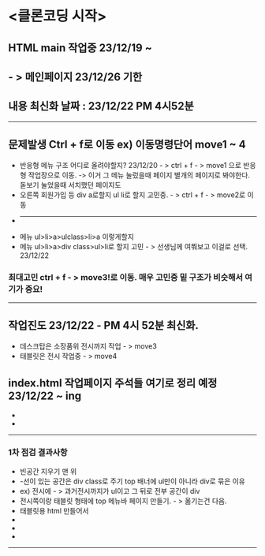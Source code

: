 # <클론코딩 시작> 
## HTML main 작업중 23/12/19 ~ 
## - > 메인페이지 23/12/26 기한
## 내용 최신화 날짜 : 23/12/22 PM 4시52분
-----------------------------------------------------------------------------------
## 문제발생 Ctrl + f로 이동 ex) 이동명령단어 move1 ~ 4
* 반응형 메뉴 구조 어디로 올려야할지? 23/12/20 - > ctrl + f - > move1 으로 반응형 작업장으로 이동.
-> 이거 그 메뉴 눌렀을때 페이지 별개의 페이지로 봐야한다. 돋보기 눌었을때 서치했던 페이지도 
* 오른쪽 회원가입 등 div a로할지 ul li로 할지 고민중. - >  ctrl + f - > move2로 이동
* ---------------------------------------------------------------------------------
* 메뉴 ul>li>a>ulclass>li>a 이렇게할지
* 메뉴 ul>li>a>div class>ul>li로 할지 고민 - > 선생님께 여쭤보고 이걸로 선택. 23/12/22
### 최대고민 ctrl + f - > move3!로 이동. 매우 고민중 밑 구조가 비슷해서 여기가 중요!
------------------------------------------------------------------------------------
## 작업진도 23/12/22 - PM 4시 52분 최신화.
* 데스크탑은 소장품위 전시까지 작업 - > move3
* 태블릿은 전시 작업중 - > move4

## index.html 작업페이지 주석들 여기로 정리 예정 23/12/22 ~ ing
* 
* 
------------------------------------------------------------------------------------
### 1차 점검 결과사항
* 빈공간 지우기 맨 위 
* -선이 있는 공간은 div class로 주기 top 배너에 ul만이 아니라 div로 묶은 이유 
* ex) 전시에 - > 과거전시까지가 ul이고 그 뒤로 전부 공간이 div
* 전시쪽이랑 태블릿 형태에 top 메뉴바 페이지 만들기. - > 옮기는건 다음.
* 태블릿용 html 만들어서
* 
* 
* 
--------------------------------------------------------------------------------------